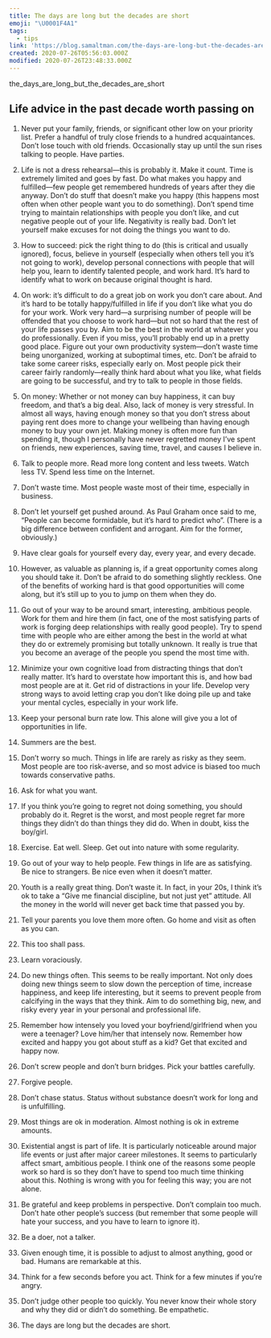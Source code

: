 ```yaml
---
title: The days are long but the decades are short
emoji: "\U0001F4A1"
tags:
  - tips
link: 'https://blog.samaltman.com/the-days-are-long-but-the-decades-are-short'
created: 2020-07-26T05:56:03.000Z
modified: 2020-07-26T23:48:33.000Z
---
```



the_days_are_long_but_the_decades_are_short

## Life advice in the past decade worth passing on

1. Never put your family, friends, or significant other low on your priority list. Prefer a handful of truly close friends to a hundred acquaintances. Don’t lose touch with old friends. Occasionally stay up until the sun rises talking to people. Have parties.

2. Life is not a dress rehearsal—this is probably it. Make it count. Time is extremely limited and goes by fast. Do what makes you happy and fulfilled—few people get remembered hundreds of years after they die anyway. Don’t do stuff that doesn’t make you happy (this happens most often when other people want you to do something). Don’t spend time trying to maintain relationships with people you don’t like, and cut negative people out of your life. Negativity is really bad. Don’t let yourself make excuses for not doing the things you want to do.

3. How to succeed: pick the right thing to do (this is critical and usually ignored), focus, believe in yourself (especially when others tell you it’s not going to work), develop personal connections with people that will help you, learn to identify talented people, and work hard. It’s hard to identify what to work on because original thought is hard.

4. On work: it’s difficult to do a great job on work you don’t care about. And it’s hard to be totally happy/fulfilled in life if you don’t like what you do for your work. Work very hard—a surprising number of people will be offended that you choose to work hard—but not so hard that the rest of your life passes you by. Aim to be the best in the world at whatever you do professionally. Even if you miss, you’ll probably end up in a pretty good place. Figure out your own productivity system—don’t waste time being unorganized, working at suboptimal times, etc. Don’t be afraid to take some career risks, especially early on. Most people pick their career fairly randomly—really think hard about what you like, what fields are going to be successful, and try to talk to people in those fields.

5. On money: Whether or not money can buy happiness, it can buy freedom, and that’s a big deal. Also, lack of money is very stressful. In almost all ways, having enough money so that you don’t stress about paying rent does more to change your wellbeing than having enough money to buy your own jet. Making money is often more fun than spending it, though I personally have never regretted money I’ve spent on friends, new experiences, saving time, travel, and causes I believe in.

6. Talk to people more. Read more long content and less tweets. Watch less TV. Spend less time on the Internet.

7. Don’t waste time. Most people waste most of their time, especially in business.

8. Don’t let yourself get pushed around. As Paul Graham once said to me, “People can become formidable, but it’s hard to predict who”. (There is a big difference between confident and arrogant. Aim for the former, obviously.)

9. Have clear goals for yourself every day, every year, and every decade.

10. However, as valuable as planning is, if a great opportunity comes along you should take it. Don’t be afraid to do something slightly reckless. One of the benefits of working hard is that good opportunities will come along, but it’s still up to you to jump on them when they do.

11. Go out of your way to be around smart, interesting, ambitious people. Work for them and hire them (in fact, one of the most satisfying parts of work is forging deep relationships with really good people). Try to spend time with people who are either among the best in the world at what they do or extremely promising but totally unknown. It really is true that you become an average of the people you spend the most time with.

12. Minimize your own cognitive load from distracting things that don’t really matter. It’s hard to overstate how important this is, and how bad most people are at it. Get rid of distractions in your life. Develop very strong ways to avoid letting crap you don’t like doing pile up and take your mental cycles, especially in your work life.

13. Keep your personal burn rate low. This alone will give you a lot of opportunities in life.

14. Summers are the best.

15. Don’t worry so much. Things in life are rarely as risky as they seem. Most people are too risk-averse, and so most advice is biased too much towards conservative paths.

16. Ask for what you want.

17. If you think you’re going to regret not doing something, you should probably do it. Regret is the worst, and most people regret far more things they didn’t do than things they did do. When in doubt, kiss the boy/girl.

18. Exercise. Eat well. Sleep. Get out into nature with some regularity.

19. Go out of your way to help people. Few things in life are as satisfying. Be nice to strangers. Be nice even when it doesn’t matter.

20. Youth is a really great thing. Don’t waste it. In fact, in your 20s, I think it’s ok to take a “Give me financial discipline, but not just yet” attitude. All the money in the world will never get back time that passed you by.

21. Tell your parents you love them more often. Go home and visit as often as you can.

22. This too shall pass.

23. Learn voraciously.

24. Do new things often. This seems to be really important. Not only does doing new things seem to slow down the perception of time, increase happiness, and keep life interesting, but it seems to prevent people from calcifying in the ways that they think. Aim to do something big, new, and risky every year in your personal and professional life.

25. Remember how intensely you loved your boyfriend/girlfriend when you were a teenager? Love him/her that intensely now. Remember how excited and happy you got about stuff as a kid? Get that excited and happy now.

26. Don’t screw people and don’t burn bridges. Pick your battles carefully.

27. Forgive people.

28. Don’t chase status. Status without substance doesn’t work for long and is unfulfilling.

29. Most things are ok in moderation. Almost nothing is ok in extreme amounts.

30. Existential angst is part of life. It is particularly noticeable around major life events or just after major career milestones. It seems to particularly affect smart, ambitious people. I think one of the reasons some people work so hard is so they don’t have to spend too much time thinking about this. Nothing is wrong with you for feeling this way; you are not alone.

31. Be grateful and keep problems in perspective. Don’t complain too much. Don’t hate other people’s success (but remember that some people will hate your success, and you have to learn to ignore it).

32. Be a doer, not a talker.

33. Given enough time, it is possible to adjust to almost anything, good or bad. Humans are remarkable at this.

34. Think for a few seconds before you act. Think for a few minutes if you’re angry.

35. Don’t judge other people too quickly. You never know their whole story and why they did or didn’t do something. Be empathetic.

36. The days are long but the decades are short.
